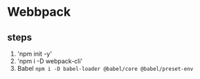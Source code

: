 # Webbpack

## steps

1. 'npm init -y'
2. 'npm i -D webpack-cli'
3. Babel `npm i -D babel-loader @babel/core @babel/preset-env`
